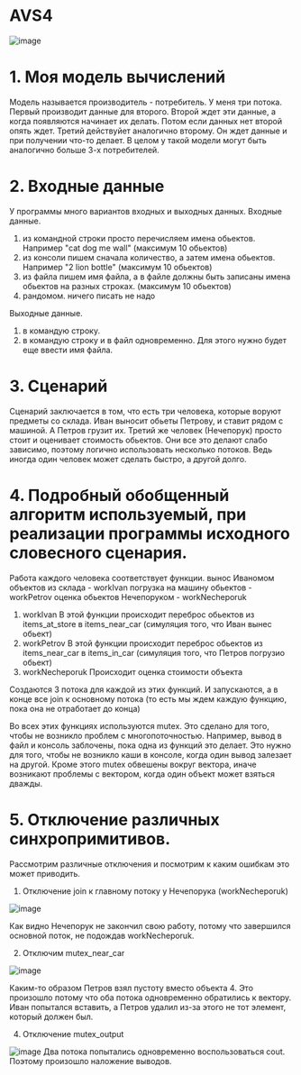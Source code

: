 # AVS4
![image](https://user-images.githubusercontent.com/113286731/206899378-1b17bc2e-7284-46b3-88ab-fc5f421f186f.png)

# 1. Моя модель вычислений
Модель называется производитель - потребитель.
У меня три потока. Первый производит данные для второго. Второй ждет эти данные, а когда появляются начинает их делать. Потом если данных нет второй опять ждет. Третий действуйет аналогично второму. Он ждет данные и при получении что-то делает. 
В целом у такой модели могут быть аналогично больше 3-х потребителей.

# 2. Входные данные
У программы много вариантов входных и выходных данных.
Входные данные.
1) из командной строки просто перечисляем имена обьектов. Например "cat dog me wall" (максимум 10 обьектов)
2) из консоли пишем сначала количество, а затем имена обьектов. Например "2 lion bottle" (максимум 10 обьектов)
3) из файла пишем имя файла, а в файле должны быть записаны имена обьектов на разных строках. (максимум 10 обьектов)
4) рандомом. ничего писать не надо

Выходные данные.
1. в командую строку.
2. в командую строку и в файл одновременно. Для этого нужно будет еще ввести имя файла.

# 3. Сценарий
Сценарий заключается в том, что есть три человека, которые воруют предметы со склада. Иван выносит обьеты Петрову, и ставит рядом с машиной. А Петров грузит их. Третий же человек (Нечепорук) просто стоит и оценивает стоимость обьектов. Они все это делают слабо зависимо, поэтому логично использовать несколько потоков. Ведь иногда один человек может сделать быстро, а другой долго.

# 4. Подробный обобщенный алгоритм используемый, при реализации программы исходного словесного сценария.
Работа каждого человека соответствует функции.
вынос Иваномом объектов из склада - workIvan
погрузка на машину обьектов - workPetrov
оценка обьектов Нечепоруком - workNecheporuk
1. workIvan 
В этой функции происходит переброс обьектов из items_at_store в items_near_car (симуляция того, что Иван вынес обьект)
2. workPetrov
В этой функции происходит переброс обьектов из items_near_car в items_in_car (симуляция того, что Петров погрузио обьект)
3. workNecheporuk
Происходит оценка стоимости объекта

Создаются 3 потока для каждой из этих функций. И запускаются, а в конце все join к основному потока (то есть мы ждем каждую функцию, пока она не отработает до конца)

Во всех этих функциях используются mutex. Это сделано для того, чтобы не возникло проблем с многопоточностью. Например, вывод в файл и консоль заблочены, пока одна из функций это делает. Это нужно для того, чтобы не возникло каши в консоле, когда один вывод залезает на другой. Кроме этого mutex обвешены вокруг вектора, иначе возникают проблемы с вектором, когда один объект может взяться дважды.

# 5. Отключение различных синхропримитивов.
Рассмотрим различные отключения и посмотрим к каким ошибкам это может приводить.
1) Отключение join к главному потоку у Нечепорука (workNecheporuk)

![image](https://user-images.githubusercontent.com/113286731/206903126-0cacf282-ed0d-4616-b363-41d4334b109a.png)

Как видно Нечепорук не закончил свою работу, потому что завершился основной поток, не подождав workNecheporuk.

2) Отключим mutex_near_car

![image](https://user-images.githubusercontent.com/113286731/206903701-11a3aa6a-23bb-4992-98e9-dafa6db46eac.png)

Каким-то образом Петров взял пустоту вместо объекта 4. Это произошло потому что оба потока одновременно обратились к вектору. Иван попытался вставить, а Петров удалил из-за этого не тот элемент, который должен был.

4) Отключение mutex_output

![image](https://user-images.githubusercontent.com/113286731/206903935-81f07125-200a-41ae-b9a0-e695db6e038e.png)
Два потока попытались одновременно воспользоваться cout. Поэтому произошло наложение выводов. 

